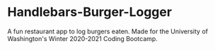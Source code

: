 # Handlebars-Burger-Logger
A fun restaurant app to log burgers eaten. Made for the University of Washington's Winter 2020-2021 Coding Bootcamp.
